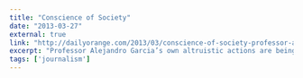```yaml
---
title: "Conscience of Society"
date: "2013-03-27"
external: true
link: "http://dailyorange.com/2013/03/conscience-of-society-professor-alejandro-garcia-recognized-for-35-years-at-su-awarded-2013-daniel-and-mary-lou-rubenstein-social-justice-award/"
excerpt: "Professor Alejandro Garcia’s own altruistic actions are being recognized with the 2013 Daniel and Mary Lou Rubenstein Social Justice Award."
tags: ['journalism']
---
```


